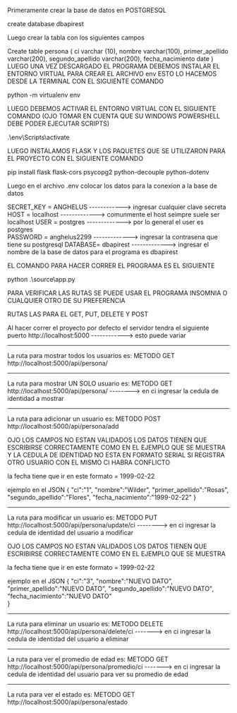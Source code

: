Primeramente crear la base de datos en POSTGRESQL

create database dbapirest

Luego crear la tabla con los siguientes campos

Create table persona
(
	ci varchar (10),
	nombre varchar(100),
	primer_apellido varchar(200),
	segundo_apellido varchar(200),
	fecha_nacimiento date
)
LUEGO UNA VEZ DESCARGADO EL PROGRAMA DEBEMOS INSTALAR EL ENTORNO VIRTUAL PARA CREAR EL ARCHIVO env ESTO LO HACEMOS DESDE LA TERMINAL CON EL SIGUIENTE COMANDO

python -m virtualenv env

LUEGO DEBEMOS ACTIVAR EL ENTORNO VIRTUAL CON EL SIGUIENTE COMANDO (OJO TOMAR EN CUENTA QUE  SU WINDOWS POWERSHELL DEBE PODER EJECUTAR SCRIPTS)

.\env\Scripts\activate

LUEGO INSTALAMOS FLASK Y LOS PAQUETES QUE SE UTILIZARON PARA EL PROYECTO CON EL SIGUIENTE COMANDO

pip install flask flask-cors psycopg2 python-decouple python-dotenv

Luego en el archivo .env colocar los datos para la conexion a la base de datos

SECRET_KEY = ANGHELUS   ------------> ingresar cualquier clave secreta
HOST = localhost         -------------> comunmente el host seimpre suele ser localhost
USER = postgres           -------------> por lo general el user es postgres          
PASSWORD = anghelus2299   -------------> ingresar la contrasena que tiene su postgresql
DATABASE= dbapirest        -------------> ingresar el nombre de la base de datos para el programa es dbapirest 

EL COMANDO PARA HACER CORRER EL PROGRAMA ES EL SIGUIENTE

python .\source\app.py

PARA VERIFICAR LAS RUTAS SE PUEDE USAR EL PROGRAMA INSOMNIA O CUALQUIER OTRO DE SU PREFERENCIA


RUTAS LAS PARA EL GET, PUT, DELETE Y POST


Al hacer correr el proyecto por defecto el servidor tendra el siguiente puerto
http://localhost:5000 ------------> esto puede variar


--------------------------------------------------------------------------------------------

La ruta para mostrar todos los usuarios es: METODO GET 
http://localhost:5000/api/persona/

--------------------------------------------------------------------------------------------

La ruta para mostrar UN SOLO usuario es: METODO GET 
http://localhost:5000/api/persona/<ci>     --------> en ci ingresar la cedula de identidad a mostrar

--------------------------------------------------------------------------------------------

La ruta para adicionar un usuario es: METODO POST 
http://localhost:5000/api/persona/add

OJO LOS CAMPOS NO ESTAN VALIDADOS LOS DATOS TIENEN QUE ESCRIBIRSE CORRECTAMENTE COMO EN EL EJEMPLO QUE SE MUESTRA
Y LA CEDULA DE IDENTIDAD NO ESTA EN FORMATO SERIAL SI REGISTRA OTRO USUARIO CON EL MISMO CI HABRA CONFLICTO

la fecha tiene que ir en este formato = 1999-02-22

ejemplo en el JSON
{
	"ci":"1",
	"nombre":"Wilder",
	"primer_apellido":"Rosas",
	"segundo_apellido":"Flores",
	"fecha_nacimiento":"1999-02-22"
}

--------------------------------------------------------------------------------------------


La ruta para modificar un usuario es: METODO PUT 
http://localhost:5000/api/persona/update/ci     --------> en ci ingresar la cedula de identidad del usuario a modificar

OJO LOS CAMPOS NO ESTAN VALIDADOS LOS DATOS TIENEN QUE ESCRIBIRSE CORRECTAMENTE COMO EN EL EJEMPLO QUE SE MUESTRA

la fecha tiene que ir en este formato = 1999-02-22

ejemplo en el JSON
{
	"ci":"3",
	"nombre":"NUEVO DATO",
	"primer_apellido":"NUEVO DATO",
	"segundo_apellido":"NUEVO DATO",
	"fecha_nacimiento":"NUEVO DATO"       
}

--------------------------------------------------------------------------------------------

La ruta para eliminar un usuario es: METODO DELETE
http://localhost:5000/api/persona/delete/ci   -------> en ci ingresar la cedula de identidad del usuario a eliminar

--------------------------------------------------------------------------------------------

La ruta para ver el promedio de edad es: METODO GET
http://localhost:5000/api/persona/promedio/ci   -------> en ci ingresar la cedula de identidad del usuario para ver su promedio de edad

--------------------------------------------------------------------------------------------

La ruta para ver el estado es: METODO GET
http://localhost:5000/api/persona/estado



